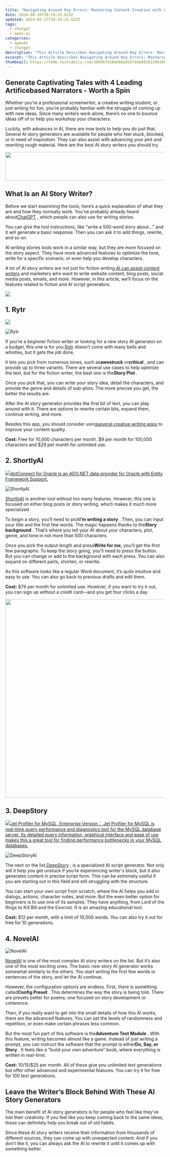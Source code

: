 ```yaml
---
title: "Navigating Around Key Errors: Mastering Content Creation with ChatGPT"
date: 2024-08-16T10:19:23.623Z
updated: 2024-08-17T10:19:23.623Z
tags:
  - chatgpt
  - open-ai
categories:
  - openAI
  - chatgpt
description: "This Article Describes Navigating Around Key Errors: Mastering Content Creation with ChatGPT"
excerpt: "This Article Describes Navigating Around Key Errors: Mastering Content Creation with ChatGPT"
thumbnail: https://thmb.techidaily.com/39056fd18de68ad167dab8918139616b0085a3cc76b52ba12d66889ac85fb462.jpg
---
```


## Generate Captivating Tales with 4 Leading Artificebased Narrators - Worth a Spin

 Whether you’re a professional screenwriter, a creative writing student, or just writing for fun, you’re probably familiar with the struggle of coming up with new ideas. Since many writers work alone, there’s no one to bounce ideas off of or help you workshop your characters.

 Luckily, with advances in AI, there are now tools to help you do just that. Several AI story generators are available for people who feel stuck, blocked, or in need of inspiration. They can also assist with advancing your plot and rewriting rough material. Here are the best AI story writers you should try.

<!-- affiliate ads begin -->
<a href="https://newchic.sjv.io/c/5597632/1659704/14420" target="_top" id="1659704"><img src="//a.impactradius-go.com/display-ad/14420-1659704" border="0" alt="" width="728" height="90"/></a><img height="0" width="0" src="https://imp.pxf.io/i/5597632/1659704/14420" style="position:absolute;visibility:hidden;" border="0" />
<!-- affiliate ads end -->
## What Is an AI Story Writer?

 Before we start examining the tools, here’s a quick explanation of what they are and how they normally work. You’ve probably already heard about[ChatGPT](https://www.makeuseof.com/how-to-use-chatgpt-by-openai/) , which people can also use for writing stories.

 You can give the tool instructions, like “write a 500-word story about…” and it will generate a basic response. Then you can ask it to add things, rewrite, and so on.

 AI writing stories tools work in a similar way, but they are more focused on the story aspect. They have more advanced features to optimize the tone, write for a specific scenario, or even help you develop characters.

 A lot of AI story writers are not just for fiction writing.[AI can assist content writers](https://www.makeuseof.com/ways-to-use-ai-as-writer-editor/) and marketers who want to write website content, blog posts, social media posts, emails, and more. However, in this article, we’ll focus on the features related to fiction and AI script generators.

<!-- affiliate ads begin -->
<a href="https://secure.2checkout.com/order/checkout.php?PRODS=3851691&QTY=1&AFFILIATE=108875&CART=1"><img src="http://www.aiseesoft.com/avangate/30p/banner.jpg" border="0"></a>
<!-- affiliate ads end -->
## 1\. Rytr

<!-- affiliate ads begin -->
<a href="https://estore.winxdvd.com/order/checkout.php?PRODS=1412049&QTY=1&AFFILIATE=108875&CART=1"><img src="https://www.winxdvd.com/affiliate/new-banner/pt-200x200.jpg" border="0"></a>
<!-- affiliate ads end -->
![Rytr](https://static1.makeuseofimages.com/wordpress/wp-content/uploads/2023/03/rytr.jpg)

 If you’re a beginner fiction writer or looking for a new story AI generator on a budget, this one is for you.[Rytr](https://rytr.me/) doesn’t come with many bells and whistles, but it gets the job done.

 It lets you pick from numerous tones, such as**awestruck** or**critical** , and can provide up to three variants. There are several use cases to help optimize the text, but for the fiction writer, the best one is the**Story Plot** .

 Once you pick that, you can write your story idea, detail the characters, and provide the genre and details of sub-plots. The more precise you get, the better the results are.

 After the AI story generator provides the first bit of text, you can play around with it. There are options to rewrite certain bits, expand them, continue writing, and more.

 Besides this app, you should consider using[several creative writing apps](https://www.makeuseof.com/reasons-to-use-creative-writing-apps/) to improve your content quality.

**Cost:** Free for 10,000 characters per month. $9 per month for 100,000 characters and $29 per month for unlimited use.

## 2\. ShortlyAI

<!-- affiliate ads begin -->
<a href="https://checkout.devart.com/order/checkout.php?PRODS=5023555&QTY=1&AFFILIATE=108875&CART=1"><img src="https://secure.avangate.com/images/merchant/45b430710ad04765a6afd58d9d9fafca/products/dotConnect_O.png" border="0">dotConnect for Oracle is an ADO.NET data provider for Oracle with Entity Framework Support.</a>
<!-- affiliate ads end -->
![ShortlyAI](https://static1.makeuseofimages.com/wordpress/wp-content/uploads/2023/03/shortlyai.jpg)

[ShortlyAI](https://www.shortlyai.com/) is another tool without too many features. However, this one is focused on either blog posts or story writing, which makes it much more specialized.

 To begin a story, you’ll need to pick**I’m writing a story** . Then, you can input your title and the first few words. The magic happens thanks to the**Story background** . That’s where you tell your AI about your characters, plot, genre, and tone in not more than 500 characters.

 Once you pick the output length and press**Write for me,** you’ll get the first few paragraphs. To keep the story going, you’ll need to press the button. But you can change or add to the background with each press. You can also expand on different parts, shorten, or rewrite.

 As this software looks like a regular Word document, it’s quite intuitive and easy to use. You can also go back to previous drafts and edit them.

**Cost:** $79 per month for unlimited use. However, if you want to try it out, you can sign up without a credit card—and you get four clicks a day.

<!-- affiliate ads begin -->
<a href="https://electronicx.pxf.io/c/5597632/1872496/14483" target="_top" id="1872496"><img src="//a.impactradius-go.com/display-ad/14483-1872496" border="0" alt="" width="750" height="625"/></a><img height="0" width="0" src="https://imp.pxf.io/i/5597632/1872496/14483" style="position:absolute;visibility:hidden;" border="0" />
<!-- affiliate ads end -->
## 3\. DeepStory

<!-- affiliate ads begin -->
<a href="https://secure.2checkout.com/order/checkout.php?PRODS=4576829&QTY=1&AFFILIATE=108875&CART=1"><img src="https://secure.avangate.com/images/merchant/9e740b84bb48a64dde25061566299467/products/copy_1_jp_box_big.png" border="0">Jet Profiler for MySQL, Enterprise Version： Jet Profiler for MySQL is real-time query performance and diagnostics tool for the MySQL database server. Its detailed query information, graphical interface and ease of use makes this a great tool for finding performance bottlenecks in your MySQL databases. </a>
<!-- affiliate ads end -->
![DeepStoryAI](https://static1.makeuseofimages.com/wordpress/wp-content/uploads/2023/03/deepstoryai.jpg)

 The next on the list,[DeepStory](https://deepstory.ai/) , is a specialized AI script generator. Not only will it help you get unstuck if you’re experiencing writer's block, but it also generates content in precise script form. This can be extremely useful if you are starting out in this field and still struggling with the structure.

 You can start your own script from scratch, where the AI helps you add in dialogs, actions, character notes, and more. But the even better option for beginners is to use one of its samples. They have anything, from Lord of the Rings to Kill Bill and the Exorcist. It is an amazing educational tool.

**Cost:** $12 per month, with a limit of 10,000 words. You can also try it out for free for 10 generations.

## 4\. NovelAI

![NovelAI](https://static1.makeuseofimages.com/wordpress/wp-content/uploads/2023/03/novelai.jpg)

[NovelAI](https://novelai.net/) is one of the most complex AI story writers on the list. But it’s also one of the most exciting ones. The basic new story AI generator works somewhat similarly to the others. You start writing the first few words or sentences of the story, and let the AI continue.

 However, the configuration options are endless. First, there is something called**Config Preset** . This determines the way the story is being told. There are presets better for poems; one focused on story development or coherence.

 Then, if you really want to get into the small details of how this AI works, there are the advanced features. You can set the levels of randomness and repetition, or even make certain phrases less common.

 But the most fun part of this software is the**Adventure Text Module** . With this feature, writing becomes almost like a game. Instead of just writing a prompt, you can instruct the software that the prompt is either**Do, Say, or Story** . It feels like a “build your own adventure” book, where everything is written in real-time.

**Cost:** $10/$15/$25 per month. All of these give you unlimited text generations but offer other advanced and experimental features. You can try it for free for 100 text generations.

## Leave the Writer’s Block Behind With These AI Story Generators

 The main benefit of AI story generators is for people who feel like they’ve lost their creativity. If you feel like you keep coming back to the same ideas, these can definitely help you break out of old habits.

 Since these AI story writers receive their information from thousands of different sources, they can come up with unexpected content. And if you don’t like it, you can always ask the AI to rewrite it until it comes up with something better.


<ins class="adsbygoogle"
     style="display:block"
     data-ad-format="autorelaxed"
     data-ad-client="ca-pub-7571918770474297"
     data-ad-slot="1223367746"></ins>



<ins class="adsbygoogle"
     style="display:block"
     data-ad-client="ca-pub-7571918770474297"
     data-ad-slot="8358498916"
     data-ad-format="auto"
     data-full-width-responsive="true"></ins>


